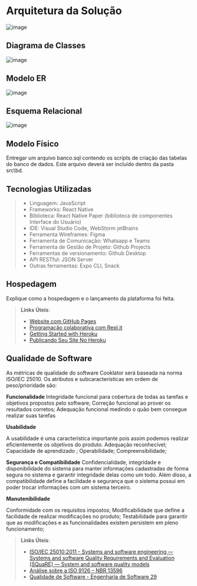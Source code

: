 # Arquitetura da Solução

![image](https://github.com/ICEI-PUC-Minas-PMV-ADS/pmv-ads-2023-2-e3-proj-mov-t1-cooklator/assets/114538749/7a437ef4-718a-4ae5-997d-2b7ef325855f)

## Diagrama de Classes

![image](https://github.com/ICEI-PUC-Minas-PMV-ADS/pmv-ads-2023-2-e3-proj-mov-t1-cooklator/assets/114538749/0d7c64fc-4285-4eac-bec4-1b2ea3ca9be3)

## Modelo ER

![image](https://github.com/ICEI-PUC-Minas-PMV-ADS/pmv-ads-2023-2-e3-proj-mov-t1-cooklator/assets/114538749/c77fb673-96e1-4537-823b-270313eb22e3)

## Esquema Relacional

![image](https://github.com/ICEI-PUC-Minas-PMV-ADS/pmv-ads-2023-2-e3-proj-mov-t1-cooklator/assets/114538749/0acf6486-99e0-451a-85ba-65c9575463f9)

## Modelo Físico

Entregar um arquivo banco.sql contendo os scripts de criação das tabelas do banco de dados. Este arquivo deverá ser incluído dentro da pasta src\bd.

## Tecnologias Utilizadas

> - Linguagem: JavaScript
> - Frameworks: React Native
> - Biblioteca: React Native Paper (biblioteca de componentes Interface do Usuário)
> - IDE: Visual Studio Code, WebStorm jetBrains
> - Ferramenta Wireframes: Figma
> - Ferramenta de Comunicação: Whatsapp e Teams
> - Ferramenta de Gestão de Projeto: Github Projects
> - Ferramentas de versionamento: Github Desktop
> - API RESTful: JSON Server
> - Outras ferramentas: Expo CLI, Snack

## Hospedagem

Explique como a hospedagem e o lançamento da plataforma foi feita.

> **Links Úteis**:
>
> - [Website com GitHub Pages](https://pages.github.com/)
> - [Programação colaborativa com Repl.it](https://repl.it/)
> - [Getting Started with Heroku](https://devcenter.heroku.com/start)
> - [Publicando Seu Site No Heroku](http://pythonclub.com.br/publicando-seu-hello-world-no-heroku.html)

## Qualidade de Software

As métricas de qualidade do software Cooklator será baseada na norma ISO/IEC 25010. Os atributos e subcaracterísticas em ordem de peso/prioridade são:

**Funcionalidade**
Integridade funcional para cobertura de todas as tarefas e objetivos propostos pelo software;
Correção funcional ao prover os resultados corretos;
Adequação funcional medindo o quão bem consegue realizar suas tarefas 

**Usabilidade**

A usabilidade é uma característica importante pois assim podemos realizar eficientemente os objetivos do produto. 
Adequação reconhecível;
Capacidade de aprendizado ;
Operabilidade;
Compreensibilidade;

**Segurança e Compatibilidade**
Confidencialidade, integridade e disponibilidade do sistema para manter informações cadastradas de forma segura no sistema e garantir integridade delas como um todo. Além disso, a compatibilidade define a facilidade e segurança que o sistema possui em poder trocar informações com um sistema terceiro. 

**Manutenibilidade**

Conformidade com os requisitos impostos;
Modificabilidade que define a facilidade de realizar modificações no produto;
Testabilidade para garantir que as modificações e as funcionalidades existem persistem em pleno funcionamento;



> **Links Úteis**:
>
> - [ISO/IEC 25010:2011 - Systems and software engineering — Systems and software Quality Requirements and Evaluation (SQuaRE) — System and software quality models](https://www.iso.org/standard/35733.html/)
> - [Análise sobre a ISO 9126 – NBR 13596](https://www.tiespecialistas.com.br/analise-sobre-iso-9126-nbr-13596/)
> - [Qualidade de Software - Engenharia de Software 29](https://www.devmedia.com.br/qualidade-de-software-engenharia-de-software-29/18209/)
